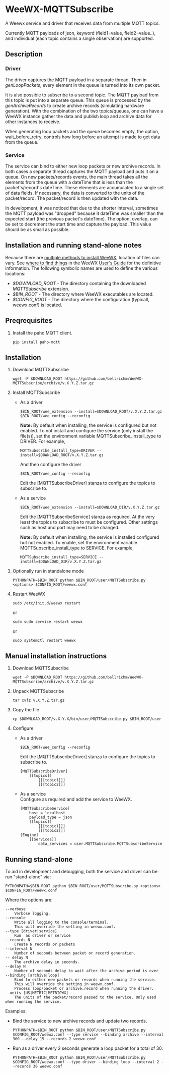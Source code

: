 # WeeWX-MQTTSubscribe
A Weewx service and driver that receives data from multiple MQTT topics.

Currently MQTT payloads of json, keyword (field1=value, field2=value..), and individual (each topic contains a single observation) are supported. 

## Description
### **Driver** ### 
The driver captures the MQTT payload in a separate thread. Then in *genLoopPackets*, every element in the queue is turned into its own packet. 

It is also possible to subscribe to a second topic. The MQTT payload from this topic is put into a separate queue. This queue is processed by the *genArchiveRecords* to create archive records (simulating hardware generation). With the combination of the two topics/queues, one can have a WeeWX instance gather the data and publish loop and archive data for other instances to receive.

When generating loop packets and the queue becomes empty, the option, wait_before_retry, controls how long before an attempt is made to get data from the queue.
### **Service**
The service can bind to either new loop packets or new archive records. In both cases a separate thread captures the MQTT payload and puts it on a queue. On new packets/records events, the main thread takes all the elements from the queue with a dateTime that is less than the packet's/record's dateTime. These elements are accumulated to a single set of data fields. If necessary, the data is converted to the units of the packet/record. The packet/record is then updated with the data.

In development, it was noticed that due to the shorter interval, sometimes the MQTT payload was "dropped" because it dateTime was smaller than the expected start (the previous packet's dateTime). The option, overlap, can be set to decrement the start time and capture the payload. This value should be as small as possible.

## Installation and running stand-alone notes
Because there are [multiple methods to install WeeWX](http://weewx.com/docs/usersguide.htm#installation_methods), location of files can vary. See [where to find things](http://weewx.com/docs/usersguide.htm#Where_to_find_things) in the WeeWX [User's Guide](http://weewx.com/docs/usersguide.htm") for the definitive information. The following symbolic names are used to define the various locations:
-   *$DOWNLOAD_ROOT* - The directory containing the downloaded *MQTTSubscribe* extension.
-   *$BIN_ROOT* - The directory where WeeWX executables are located. 
-   *$CONFIG_ROOT* - The directory where the configuration (typicall, weewx.conf) is located.

## Preqrequisites
1. Install the paho MQTT client.

    ```
    pip install paho-mqtt
    ```

## Installation
1. Download MQTTSubscribe

    ```
    wget -P $DOWNLOAD_ROOT https://github.com/bellrichm/WeeWX-MQTTSubscribe/archive/v.X.Y.Z.tar.gz
    ```
2. Install MQTTSubscribe
    * As a driver
    
        ```
        $BIN_ROOT/wee_extension --install=$DOWNLOAD_ROOT/v.X.Y.Z.tar.gz
        $BIN_ROOT/wee_config --reconfig
        ```
        
        **Note:** By default when installing, the service is configured but not enabled. 
        To not install and configure the service (only install the file(s)), 
        set the environment variable MQTTSubscribe_install_type to DRIVER. For example,
        
        ```
        MQTTSubscribe_install_type=DRIVER --install=$DOWNLOAD_ROOT/v.X.Y.Z.tar.gz
        ```
        
        And then configure the driver
        
        ```
        $BIN_ROOT/wee_config --reconfig
        ```
        Edit the [MQTTSubscribeDriver] stanza to configure the topics to subscribe to.
    
    * As a service
    
        ```
        $BIN_ROOT/wee_extension --install=$DOWNLOAD_DIR/v.X.Y.Z.tar.gz
        ```
        
        Edit the [MQTTSubscribeService] stanza as required.
        At the very least the topics to subscribe to must be configured. Other settings such
        as host and port may need to be changed.
            
        **Note:** By default when installing, the service is installed configured but not enabled. 
        To enable, set the environment variable MQTTSubscribe_install_type to SERVICE. For example,
        
        ```
        MQTTSubscribe_install_type=SERVICE --install=$DOWNLOAD_DIR/v.X.Y.Z.tar.gz
        ```
3. Optionally run in standalone mode

    ```
    PYTHONPATH=$BIN_ROOT python $BIN_ROOT/user/MQTTSubscribe.py <options> $CONFIG_ROOT/weewx.conf
    ```
4. Restart WeeWX 

    ```
    sudo /etc/init.d/weewx restart
    ```
    
    or
    
    ```
    sudo sudo service restart weewx
    ```
    
    or 
    
    ``` 
    sudo systemctl restart weewx
    ```

## Manual installation instructions
1. Download MQTTSubscribe

    ```
    wget -P $DOWNLOAD_ROOT https://github.com/bellrichm/WeeWX-MQTTSubscribe/archive/v.X.Y.Z.tar.gz
    ```
2. Unpack MQTTSubscribe

    ```
    tar xvfz v.X.Y.Z.tar.gz
    ```
3. Copy the file

    ```
    cp $DOWNLOAD_ROOT/v.X.Y.X/bin/user/MQTTSubscribe.py $BIN_ROOT/user
    ```
4. Configure
    * As a driver
    
        ```
        $BIN_ROOT/wee_config --reconfig
        ```
        Edit the [MQTTSubscribeDriver] stanza to configure the topics to subscribe to.
        
        ```
        [MQTTSubscribeDriver]
            [[topics]]
                [[[topic1]]]
                [[[topic2]]]
         ```

    * As a service    
        Configure as required and add the service to WeeWX. 
        
        ```
        [MQTTSubscribeService]
            host = localhost
            payload_type = json
            [[topics]]
                [[[topic1]]]
                [[[topic2]]]
        [Engine]
            [[Services]]
                data_services = user.MQTTSubscribe.MQTTSubscribeService
         ```
## Running stand-alone 
To aid in development and debugging, both the service and driver can be run "stand-alone" via:

```
PYTHONPATH=$BIN_ROOT python $BIN_ROOT/user/MQTTSubscribe.py <options> $CONFIG_ROOT/weewx.conf
```

Where the options are:

```
--verbose 
    Verbose logging.
--console
    Write all logging to the console/terminal.
    This will override the setting in weewx.conf.
--type [driver|service] 
    Run  as driver or service
--records N
    Create N records or packets
--interval N
    Number of seconds between packet or record generation.
-- delay N
    The archive delay in seconds.
--delay N
    Number of seconds delay to wait after the archive period is over
--binding [archive|loop]
    Bind to either new packets or records when running the service. 
    This will override the setting in weewx.conf.
    Process loop/packet or archive.record when running the driver.
--units [US|METRIC|METRICWX]
    The units of the packet/record passed to the service. Only used when running the service.
```

Examples:

* Bind the service to new archive records and update two records.

    ```
    PYTHONPATH=$BIN_ROOT python $BIN_ROOT/user/MQTTSubscribe.py $CONFIG_ROOT/weewx.conf --type service --binding archive --interval 300 --delay 15 --records 2 weewx.conf
    ```

* Run as a driver every 2 seconds generate a loop packet for a total of 30.


    ```
    PYTHONPATH=$BIN_ROOT python $BIN_ROOT/user/MQTTSubscribe.py $CONFIG_ROOT/weewx.conf --type driver --binding loop --interval 2 --records 30 weewx.conf
    ```
     